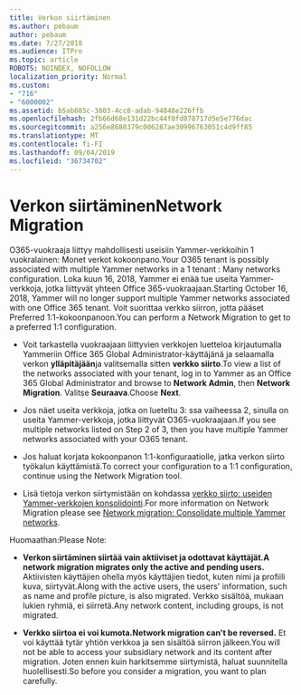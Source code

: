 ```yaml
---
title: Verkon siirtäminen
ms.author: pebaum
author: pebaum
ms.date: 7/27/2018
ms.audience: ITPro
ms.topic: article
ROBOTS: NOINDEX, NOFOLLOW
localization_priority: Normal
ms.custom:
- "716"
- "6000002"
ms.assetid: b5ab885c-3803-4cc8-adab-94848e226ffb
ms.openlocfilehash: 2fb66d68e131d22bc44f0fd878717d5e5e776dac
ms.sourcegitcommit: a256e8680379c006287ae30996763051c4d9ff85
ms.translationtype: MT
ms.contentlocale: fi-FI
ms.lasthandoff: 09/04/2019
ms.locfileid: "36734702"
---
```

# <a name="network-migration"></a><span data-ttu-id="abb59-102">Verkon siirtäminen</span><span class="sxs-lookup"><span data-stu-id="abb59-102">Network Migration</span></span>

<span data-ttu-id="abb59-103">O365-vuokraaja liittyy mahdollisesti useisiin Yammer-verkkoihin 1 vuokralainen: Monet verkot kokoonpano.</span><span class="sxs-lookup"><span data-stu-id="abb59-103">Your O365 tenant is possibly associated with multiple Yammer networks in a 1 tenant : Many networks configuration.</span></span> <span data-ttu-id="abb59-104">Loka kuun 16, 2018, Yammer ei enää tue useita Yammer-verkkoja, jotka liittyvät yhteen Office 365-vuokraajaan.</span><span class="sxs-lookup"><span data-stu-id="abb59-104">Starting October 16, 2018, Yammer will no longer support multiple Yammer networks associated with one Office 365 tenant.</span></span> <span data-ttu-id="abb59-105">Voit suorittaa verkko siirron, jotta pääset Preferred 1:1-kokoonpanoon.</span><span class="sxs-lookup"><span data-stu-id="abb59-105">You can perform a Network Migration to get to a preferred 1:1 configuration.</span></span>
  
- <span data-ttu-id="abb59-106">Voit tarkastella vuokraajaan liittyvien verkkojen luetteloa kirjautumalla Yammeriin Office 365 Global Administrator-käyttäjänä ja selaamalla verkon **ylläpitäjään**ja valitsemalla sitten **verkko siirto**.</span><span class="sxs-lookup"><span data-stu-id="abb59-106">To view a list of the networks associated with your tenant, log in to Yammer as an Office 365 Global Administrator and browse to **Network Admin**, then **Network Migration**.</span></span> <span data-ttu-id="abb59-107">Valitse **Seuraava**.</span><span class="sxs-lookup"><span data-stu-id="abb59-107">Choose **Next**.</span></span>

- <span data-ttu-id="abb59-108">Jos näet useita verkkoja, jotka on lueteltu 3: ssa vaiheessa 2, sinulla on useita Yammer-verkkoja, jotka liittyvät O365-vuokraajaan.</span><span class="sxs-lookup"><span data-stu-id="abb59-108">If you see multiple networks listed on Step 2 of 3, then you have multiple Yammer networks associated with your O365 tenant.</span></span>

- <span data-ttu-id="abb59-109">Jos haluat korjata kokoonpanon 1:1-konfiguraatiolle, jatka verkon siirto työkalun käyttämistä.</span><span class="sxs-lookup"><span data-stu-id="abb59-109">To correct your configuration to a 1:1 configuration, continue using the Network Migration tool.</span></span>

- <span data-ttu-id="abb59-110">Lisä tietoja verkon siirtymistään on kohdassa [verkko siirto: useiden Yammer-verkkojen konsolidointi](https://docs.microsoft.com/yammer/configure-your-yammer-network/consolidate-multiple-yammer-networks).</span><span class="sxs-lookup"><span data-stu-id="abb59-110">For more information on Network Migration please see [Network migration: Consolidate multiple Yammer networks](https://docs.microsoft.com/yammer/configure-your-yammer-network/consolidate-multiple-yammer-networks).</span></span>

<span data-ttu-id="abb59-111">Huomaathan:</span><span class="sxs-lookup"><span data-stu-id="abb59-111">Please Note:</span></span>
  
- <span data-ttu-id="abb59-112">**Verkon siirtäminen siirtää vain aktiiviset ja odottavat käyttäjät.**</span><span class="sxs-lookup"><span data-stu-id="abb59-112">**A network migration migrates only the active and pending users.**</span></span> <span data-ttu-id="abb59-113">Aktiivisten käyttäjien ohella myös käyttäjien tiedot, kuten nimi ja profiili kuva, siirtyvät.</span><span class="sxs-lookup"><span data-stu-id="abb59-113">Along with the active users, the users' information, such as name and profile picture, is also migrated.</span></span> <span data-ttu-id="abb59-114">Verkko sisältöä, mukaan lukien ryhmiä, ei siirretä.</span><span class="sxs-lookup"><span data-stu-id="abb59-114">Any network content, including groups, is not migrated.</span></span>

- <span data-ttu-id="abb59-115">**Verkko siirtoa ei voi kumota.**</span><span class="sxs-lookup"><span data-stu-id="abb59-115">**Network migration can't be reversed.**</span></span> <span data-ttu-id="abb59-116">Et voi käyttää tytär yhtiön verkkoa ja sen sisältöä siirron jälkeen.</span><span class="sxs-lookup"><span data-stu-id="abb59-116">You will not be able to access your subsidiary network and its content after migration.</span></span> <span data-ttu-id="abb59-117">Joten ennen kuin harkitsemme siirtymistä, haluat suunnitella huolellisesti.</span><span class="sxs-lookup"><span data-stu-id="abb59-117">So before you consider a migration, you want to plan carefully.</span></span>
